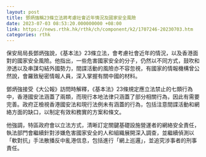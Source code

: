 ```yaml
---
layout: post
title: 鄧炳強稱23條立法將考慮社會近年情況及國家安全風險
date: 2023-07-03 08:53:20.000000000 +08:00
link: https://news.rthk.hk/rthk/ch/component/k2/1707246-20230703.htm
categories: rthk
---
```


保安局局長鄧炳強說，《基本法》23條立法，會考慮社會近年的情況，以及香港面對的國家安全風險。他指出，一些危害國家安全的分子，仍然以不同方式，鼓吹和滲透以及串謀勾結外國勢力，間諜活動的風險亦不容忽視，有國家的情報機構曾公然說，會羅致秘密情報人員，深入掌握有關中國的材料。

鄧炳強接受《大公報》訪問時解釋，《基本法》23條規定應立法禁止的七類行為中，香港國安法涵蓋了兩類，而現行本地法律只涵蓋了部分相關行為，因此有需要完善。政府正檢視香港國安法和現行法例未有涵蓋的行為，包括注意間諜活動和網絡方面的缺口，以制定有效和務實的方案和條文。

他強調，特區政府會以立法方式，清晰訂定關鍵基礎設施營運者的網絡安全責任，執法部門會繼續針對涉嫌危害國家安全的人和組織展開深入調查，並繼續偵測以「軟對抗」手法散播反中亂港信息，包括進行「網上巡邏」，並追究涉事者的刑事責任。
